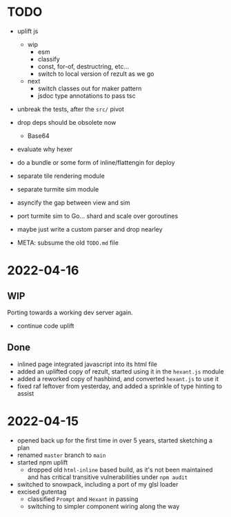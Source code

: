 # TODO

- uplift js
  - wip
    - esm
    - classify
    - const, for-of, destructring, etc...
    - switch to local version of rezult as we go
  - next
    - switch classes out for maker pattern
    - jsdoc type annotations to pass tsc

- unbreak the tests, after the `src/` pivot
- drop deps should be obsolete now
  - Base64
- evaluate why hexer
- do a bundle or some form of inline/flattengin for deploy

- separate tile rendering module
- separate turmite sim module
- asyncify the gap between view and sim
- port turmite sim to Go... shard and scale over goroutines
- maybe just write a custom parser and drop nearley
- META: subsume the old `TODO.md` file

# 2022-04-16

## WIP

Porting towards a working dev server again.

- continue code uplift

## Done

- inlined page integrated javascript into its html file
- added an uplifted copy of rezult, started using it in the `hexant.js` module
- added a reworked copy of hashbind, and converted `hexant.js` to use it
- fixed raf leftover from yesterday, and added a sprinkle of type hinting to assist

# 2022-04-15

- opened back up for the first time in over 5 years, started sketching a plan
- renamed `master` branch to `main`
- started npm uplift
  - dropped old `html-inline` based build, as it's not been maintained and has
    critical transitive vulnerabilities under `npm audit`
- switched to snowpack, including a port of my glsl loader
- excised gutentag
  - classified `Prompt` and `Hexant` in passing
  - switching to simpler component wiring along the way

